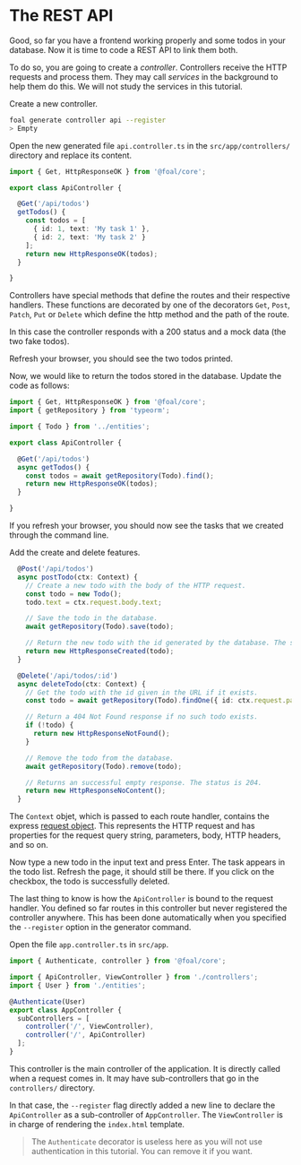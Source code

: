 # The REST API

Good, so far you have a frontend working properly and some todos in your database. Now it is time to code a REST API to link them both.

To do so, you are going to create a *controller*. Controllers receive the HTTP requests and process them. They may call *services* in the background to help them do this. We will not study the services in this tutorial.

Create a new controller.

```sh
foal generate controller api --register
> Empty
```

Open the new generated file `api.controller.ts` in the `src/app/controllers/` directory and replace its content.

```typescript
import { Get, HttpResponseOK } from '@foal/core';

export class ApiController {

  @Get('/api/todos')
  getTodos() {
    const todos = [
      { id: 1, text: 'My task 1' },
      { id: 2, text: 'My task 2' }
    ];
    return new HttpResponseOK(todos);
  }

}
```

Controllers have special methods that define the routes and their respective handlers. These functions are decorated by one of the decorators `Get`, `Post`, `Patch`, `Put` or `Delete` which define the http method and the path of the route.

In this case the controller responds with a 200 status and a mock data (the two fake todos).

Refresh your browser, you should see the two todos printed.

Now, we would like to return the todos stored in the database. Update the code as follows:

```typescript
import { Get, HttpResponseOK } from '@foal/core';
import { getRepository } from 'typeorm';

import { Todo } from '../entities';

export class ApiController {

  @Get('/api/todos')
  async getTodos() {
    const todos = await getRepository(Todo).find();
    return new HttpResponseOK(todos);
  }

}
```

If you refresh your browser, you should now see the tasks that we created through the command line.

Add the create and delete features.

```typescript
  @Post('/api/todos')
  async postTodo(ctx: Context) {
    // Create a new todo with the body of the HTTP request.
    const todo = new Todo();
    todo.text = ctx.request.body.text;

    // Save the todo in the database.
    await getRepository(Todo).save(todo);

    // Return the new todo with the id generated by the database. The status is 201.
    return new HttpResponseCreated(todo);
  }

  @Delete('/api/todos/:id')
  async deleteTodo(ctx: Context) {
    // Get the todo with the id given in the URL if it exists.
    const todo = await getRepository(Todo).findOne({ id: ctx.request.params.id });

    // Return a 404 Not Found response if no such todo exists.
    if (!todo) {
      return new HttpResponseNotFound();
    }

    // Remove the todo from the database.
    await getRepository(Todo).remove(todo);

    // Returns an successful empty response. The status is 204.
    return new HttpResponseNoContent();
  }
```

The `Context` objet, which is passed to each route handler, contains the express [request object](https://expressjs.com/en/4x/api.html#req). This represents the HTTP request and has properties for the request query string, parameters, body, HTTP headers, and so on.

Now type a new todo in the input text and press Enter. The task appears in the todo list. Refresh the page, it should still be there. If you click on the checkbox, the todo is successfully deleted.

The last thing to know is how the `ApiController` is bound to the request handler. You defined so far routes in this controller but never registered the controller anywhere. This has been done automatically when you specified the `--register` option in the generator command.

Open the file `app.controller.ts` in `src/app`.

```typescript
import { Authenticate, controller } from '@foal/core';

import { ApiController, ViewController } from './controllers';
import { User } from './entities';

@Authenticate(User)
export class AppController {
  subControllers = [
    controller('/', ViewController),
    controller('/', ApiController)
  ];
}
```

This controller is the main controller of the application. It is directly called when a request comes in. It may have sub-controllers that go in the `controllers/` directory.

In that case, the `--register` flag directly added a new line to declare the `ApiController` as a sub-controller of `AppController`. The `ViewController` is in charge of rendering the `index.html` template.

> The `Authenticate` decorator is useless here as you will not use authentication in this tutorial. You can remove it if you want.
